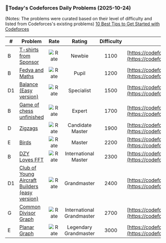 ### 🌟Today's Codeforces Daily Problems (2025-10-24)
(Notes: The problems were curated based on their level of difficulty and listed from Codeforces's existing problems)
[10 Best Tips to Get Started with Codeforces](https://github.com/ika9810/Codeforces-Daily-Problems/blob/main/10%20Best%20Tips%20to%20Get%20Started%20with%20Codeforces.md)

| # | Problem | Rate| Rating | Difficulty | Contest |
|---| ----- | :--------: | :----------: | :----------: | ---------- |
|B|[T-shirts from Sponsor](https://codeforces.com/contest/46/problem/B)|![Rate](https://img.shields.io/badge/Newbie-1100-lightgrey)|Newbie|1100|[https://codeforces.com/contest/46](https://codeforces.com/contest/46)|
|B|[Fedya and Maths](https://codeforces.com/contest/456/problem/B)|![Rate](https://img.shields.io/badge/Pupil-1200-brightgreen)|Pupil|1200|[https://codeforces.com/contest/456](https://codeforces.com/contest/456)|
|D1|[Balance (Easy version)](https://codeforces.com/contest/1732/problem/D1)|![Rate](https://img.shields.io/badge/Specialist-1500-9cf)|Specialist|1500|[https://codeforces.com/contest/1732](https://codeforces.com/contest/1732)|
|B|[Game of chess unfinished](https://codeforces.com/contest/42/problem/B)|![Rate](https://img.shields.io/badge/Expert-1700-blue)|Expert|1700|[https://codeforces.com/contest/42](https://codeforces.com/contest/42)|
|D|[Zigzags](https://codeforces.com/contest/1400/problem/D)|![Rate](https://img.shields.io/badge/Candidate%20Master-1900-blueviolet)|Candidate Master|1900|[https://codeforces.com/contest/1400](https://codeforces.com/contest/1400)|
|E|[Birds](https://codeforces.com/contest/922/problem/E)|![Rate](https://img.shields.io/badge/Master-2200-orange)|Master|2200|[https://codeforces.com/contest/922](https://codeforces.com/contest/922)|
|B|[DZY Loves FFT](https://codeforces.com/contest/444/problem/B)|![Rate](https://img.shields.io/badge/International%20Master-2300-orange)|International Master|2300|[https://codeforces.com/contest/444](https://codeforces.com/contest/444)|
|D1|[Club of Young Aircraft Builders (easy version)](https://codeforces.com/contest/2066/problem/D1)|![Rate](https://img.shields.io/badge/Grandmaster-2400-red)|Grandmaster|2400|[https://codeforces.com/contest/2066](https://codeforces.com/contest/2066)|
|G|[Common Divisor Graph](https://codeforces.com/contest/1553/problem/G)|![Rate](https://img.shields.io/badge/International%20Grandmaster-2700-red)|International Grandmaster|2700|[https://codeforces.com/contest/1553](https://codeforces.com/contest/1553)|
|E|[Planar Graph](https://codeforces.com/contest/223/problem/E)|![Rate](https://img.shields.io/badge/Legendary%20Grandmaster-3000-red)|Legendary Grandmaster|3000|[https://codeforces.com/contest/223](https://codeforces.com/contest/223)|
